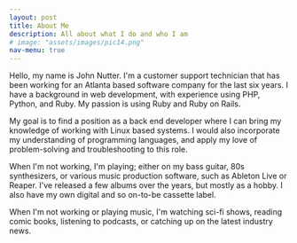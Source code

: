 ```yaml
---
layout: post
title: About Me
description: All about what I do and who I am
# image: "assets/images/pic14.png"
nav-menu: true
---
```


Hello, my name is John Nutter. I'm a customer support technician that has been working for an Atlanta based software company for the last six years. I have a background in web development, with experience using PHP, Python, and Ruby. My passion is using Ruby and Ruby on Rails.

My goal is to find a position as a back end developer where I can bring my knowledge of working with Linux based systems. I would also incorporate my understanding of programming languages, and apply my love of problem-solving and troubleshooting to this role.
 
When I'm not working, I'm playing; either on my bass guitar, 80s synthesizers, or various music production software, such as     Ableton Live or Reaper. I've released a few albums over the years, but mostly as a hobby. I also have my own digital and so on-to-be cassette label.
 
When I'm not working or playing music, I'm watching sci-fi shows, reading comic books, listening to podcasts, or catching up on the latest industry news.
